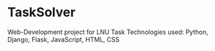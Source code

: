 # TaskSolver
Web-Development project for LNU Task
Technologies used: Python, Django, Flask, JavaScript, HTML, CSS
